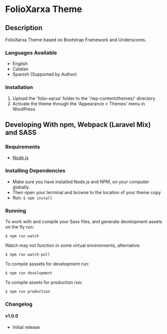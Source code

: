 # FolioXarxa Theme

## Description

FolioXarxa Theme based on Bootstrap Framework and Underscores.

### Languages Available

- English
- Catalan
- Spanish (Supported by Author)

### Installation

1. Upload the 'folio-xarxa' folder to the '/wp-content/themes/' directory
2. Activate the theme through the 'Appearance > Themes' menu in WordPress

## Developing With npm, Webpack (Laravel Mix) and SASS

### Requirements

- [Node.js](https://nodejs.org/)

### Installing Dependencies

- Make sure you have installed Node.js and NPM, on your computer globally.
- Then open your terminal and browse to the location of your theme copy
- Run: `$ npm install`

### Running

To work with and compile your Sass files, and generate development assets on the fly run:

```
$ npm run watch
```

Watch may not function in some virtual environments, alternative:

```
$ npm run watch-poll
```

To compile asssets for development run:

```
$ npm run development
```

To compile assets for production run:

```
$ npm run production
```

### Changelog

#### v1.0.0
- Initial release
